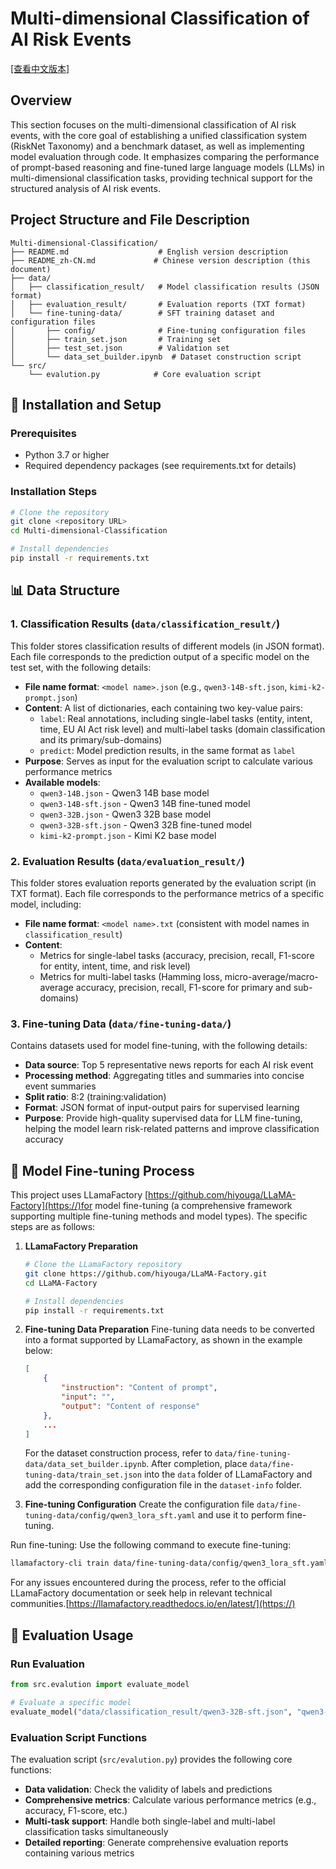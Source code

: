 # Multi-dimensional Classification of AI Risk Events

[[查看中文版本]](README_zh-CN.md)

## Overview

This section focuses on the multi-dimensional classification of AI risk events, with the core goal of establishing a unified classification system (RiskNet Taxonomy) and a benchmark dataset, as well as implementing model evaluation through code. It emphasizes comparing the performance of prompt-based reasoning and fine-tuned large language models (LLMs) in multi-dimensional classification tasks, providing technical support for the structured analysis of AI risk events.

## Project Structure and File Description

```
Multi-dimensional-Classification/
├── README.md                    # English version description
├── README_zh-CN.md             # Chinese version description (this document)
├── data/
│   ├── classification_result/   # Model classification results (JSON format)
│   ├── evaluation_result/       # Evaluation reports (TXT format)
│   └── fine-tuning-data/        # SFT training dataset and configuration files
│       ├── config/              # Fine-tuning configuration files
│       ├── train_set.json       # Training set
│       ├── test_set.json        # Validation set
│       └── data_set_builder.ipynb  # Dataset construction script
└── src/
    └── evalution.py            # Core evaluation script
```

## 🔧 Installation and Setup

### Prerequisites

- Python 3.7 or higher
- Required dependency packages (see requirements.txt for details)

### Installation Steps

```bash
# Clone the repository
git clone <repository URL>
cd Multi-dimensional-Classification

# Install dependencies
pip install -r requirements.txt
```

## 📊 Data Structure

### 1. Classification Results (`data/classification_result/`)

This folder stores classification results of different models (in JSON format). Each file corresponds to the prediction output of a specific model on the test set, with the following details:

- **File name format**: `<model name>.json` (e.g., `qwen3-14B-sft.json`, `kimi-k2-prompt.json`)
- **Content**: A list of dictionaries, each containing two key-value pairs:
  - `label`: Real annotations, including single-label tasks (entity, intent, time, EU AI Act risk level) and multi-label tasks (domain classification and its primary/sub-domains)
  - `predict`: Model prediction results, in the same format as `label`
- **Purpose**: Serves as input for the evaluation script to calculate various performance metrics
- **Available models**:
  - `qwen3-14B.json` - Qwen3 14B base model
  - `qwen3-14B-sft.json` - Qwen3 14B fine-tuned model
  - `qwen3-32B.json` - Qwen3 32B base model
  - `qwen3-32B-sft.json` - Qwen3 32B fine-tuned model
  - `kimi-k2-prompt.json` - Kimi K2 base model

### 2. Evaluation Results (`data/evaluation_result/`)

This folder stores evaluation reports generated by the evaluation script (in TXT format). Each file corresponds to the performance metrics of a specific model, including:

- **File name format**: `<model name>.txt` (consistent with model names in `classification_result`)
- **Content**:
  - Metrics for single-label tasks (accuracy, precision, recall, F1-score for entity, intent, time, and risk level)
  - Metrics for multi-label tasks (Hamming loss, micro-average/macro-average accuracy, precision, recall, F1-score for primary and sub-domains)

### 3. Fine-tuning Data (`data/fine-tuning-data/`)

Contains datasets used for model fine-tuning, with the following details:

- **Data source**: Top 5 representative news reports for each AI risk event
- **Processing method**: Aggregating titles and summaries into concise event summaries
- **Split ratio**: 8:2 (training:validation)
- **Format**: JSON format of input-output pairs for supervised learning
- **Purpose**: Provide high-quality supervised data for LLM fine-tuning, helping the model learn risk-related patterns and improve classification accuracy

## 🔧 Model Fine-tuning Process

This project uses LLamaFactory [https://github.com/hiyouga/LLaMA-Factory](https://)for model fine-tuning (a comprehensive framework supporting multiple fine-tuning methods and model types). The specific steps are as follows:

1. **LLamaFactory Preparation**

   ```bash
   # Clone the LLamaFactory repository
   git clone https://github.com/hiyouga/LLaMA-Factory.git
   cd LLaMA-Factory

   # Install dependencies
   pip install -r requirements.txt
   ```
2. **Fine-tuning Data Preparation**
   Fine-tuning data needs to be converted into a format supported by LLamaFactory, as shown in the example below:

   ```json
   [
       {
           "instruction": "Content of prompt",
           "input": "",
           "output": "Content of response"
       },
       ...
   ]
   ```

   For the dataset construction process, refer to `data/fine-tuning-data/data_set_builder.ipynb`.
   After completion, place `data/fine-tuning-data/train_set.json` into the `data` folder of LLamaFactory and add the corresponding configuration file in the `dataset-info` folder.
3. **Fine-tuning Configuration**
   Create the configuration file `data/fine-tuning-data/config/qwen3_lora_sft.yaml` and use it to perform fine-tuning.

Run fine-tuning: Use the following command to execute fine-tuning:

```bash
llamafactory-cli train data/fine-tuning-data/config/qwen3_lora_sft.yaml
```

For any issues encountered during the process, refer to the official LLamaFactory documentation or seek help in relevant technical communities.[https://llamafactory.readthedocs.io/en/latest/](https://)

## 🚀 Evaluation Usage

### Run Evaluation

```python
from src.evalution import evaluate_model

# Evaluate a specific model
evaluate_model("data/classification_result/qwen3-32B-sft.json", "qwen3-32B-sft")
```

### Evaluation Script Functions

The evaluation script (`src/evalution.py`) provides the following core functions:

- **Data validation**: Check the validity of labels and predictions
- **Comprehensive metrics**: Calculate various performance metrics (e.g., accuracy, F1-score, etc.)
- **Multi-task support**: Handle both single-label and multi-label classification tasks simultaneously
- **Detailed reporting**: Generate comprehensive evaluation reports containing various metrics
